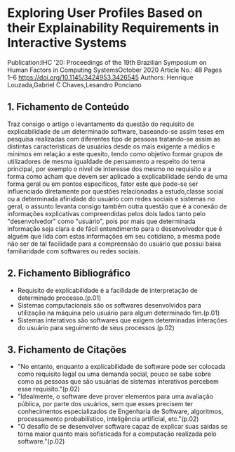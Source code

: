 # Exploring User Profiles Based on their Explainability Requirements in Interactive Systems

Publication:IHC '20: Proceedings of the 19th Brazilian Symposium on Human Factors in Computing SystemsOctober 2020 Article No.: 48 Pages 1–6 https://doi.org/10.1145/3424953.3426545 Authors: Henrique Louzada,Gabriel C Chaves,Lesandro Ponciano

## 1. Fichamento de Conteúdo
Traz consigo o artigo o levantamento da questão do requisito de explicabilidade de um determinado software, baseando-se assim teses em pesquisa realizadas com diferentes tipo de pessoas tratando-se assim as distintas caracteristicas de usuários desde os mais exigente a médios e mínimos em relação a este quesito, tendo como objetivo formar grupos de utilizadores de mesma igualdade de pensamento a respeito do tema principal, por exemplo o nível de interesse dos mesmo no requisito e a forma como acham que devem ser aplicado a explicabilidade sendo de uma forma geral ou em pontos especifícos, fator este que pode-se ser influenciado diretamente 
por questões relacionadas a estudo,classe social ou a determinada afinidade do usuário com redes sociais e sistemas no geral, o assunto levanta consigo também outra questão que é a conexão de informações explicativas compreendidas pelos dois lados tanto pelo "desenvolvedor" como "usuário", pois por mais que determinada informação seja clara e de fácil entendimento para o desenvolvedor que é alguém que lida com estas informações em seu cotidiano, a mesma pode não ser de tal facilidade para a compreensão do usuário que possui baixa familiaridade com softwares ou redes sociais.

## 2. Fichamento Bibliográfico

* Requisito de explicabilidade é a facilidade de interpretação de determinado processo.(p.01)
* Sistemas computacionais são os softwares desenvolvidos para utilização na máquina pelo usuário para algum determinado fim.(p.01)
* Sistemas interativos são softwares que exigem determinadas interações do usuário para seguimento de seus processos.(p.02)
## 3. Fichamento de Citações
* "No entanto, enquanto a explicabilidade de software pode
ser colocada como requisito legal ou uma demanda social,
pouco se sabe sobre como as pessoas que são usuárias de
sistemas interativos percebem esse requisito."(p.02)
* "Idealmente, o software deve prover elementos para uma avaliação
pública, por parte dos usuários, sem que esses precisem ter
conhecimentos especializados de Engenharia de Software,
algoritmos, processamento probabilístico, inteligência artificial, etc."(p.02)
* "O desafio de se desenvolver software capaz de explicar suas
saídas se torna maior quanto mais sofisticada for a computação realizada pelo software."(p.02)
